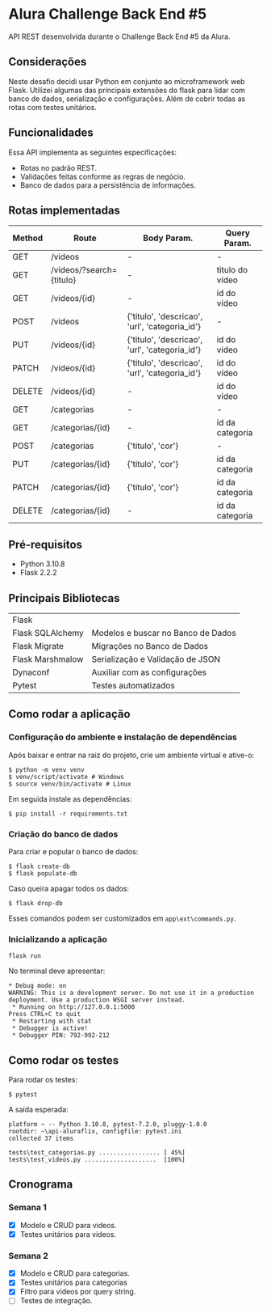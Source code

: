 # Alura Challenge Back End #5

API REST desenvolvida durante o Challenge Back End #5 da Alura.

## Considerações

Neste desafio decidi usar Python em conjunto ao microframework web Flask. 
Utilizei algumas das principais extensões do flask para lidar com banco de dados, serialização e configurações. Além de cobrir todas as rotas com testes unitários.

## Funcionalidades

Essa API implementa as seguintes especificações:
 - Rotas no padrão REST.
 - Validações feitas conforme as regras de negócio.
 - Banco de dados para a persistência de informações.

## Rotas implementadas

| Method | Route | Body Param. | Query Param.|
|--------|-------|-----|---------------|
| GET | /videos | - | - |
| GET | /videos/?search={titulo} | - | titulo do vídeo |
| GET | /videos/{id} | - | id do vídeo |
| POST | /videos | {'titulo', 'descricao', 'url', 'categoria_id'} | - |
| PUT | /videos/{id} | {'titulo', 'descricao', 'url', 'categoria_id'} | id do vídeo |
| PATCH | /videos/{id} | {'titulo', 'descricao', 'url', 'categoria_id'} | id do vídeo |
| DELETE | /videos/{id} | - | id do vídeo |
| GET | /categorias | - | - |
| GET | /categorias/{id} | - | id da categoria |
| POST | /categorias | {'titulo', 'cor'} | - |
| PUT | /categorias/{id} | {'titulo', 'cor'} | id da categoria |
| PATCH | /categorias/{id} | {'titulo', 'cor'} | id da categoria |
| DELETE | /categorias/{id} | - | id da categoria |


## Pré-requisitos
 - Python 3.10.8
 - Flask 2.2.2

## Principais Bibliotecas

|  | |
| ----------------  | --------------------------------- |
| Flask             |
| Flask SQLAlchemy  | Modelos e buscar no Banco de Dados       |
| Flask Migrate     | Migrações no Banco de Dados       |
| Flask Marshmalow  | Serialização e Validação de JSON |
| Dynaconf          | Auxiliar com as configurações     |
| Pytest            | Testes automatizados              |


## Como rodar a aplicação

### Configuração do ambiente e instalação de dependências

Após baixar e entrar na raiz do projeto, crie um ambiente virtual e ative-o:

```
$ python -m venv venv
$ venv/script/activate # Windows
$ source venv/bin/activate # Linux
```
Em seguida instale as dependências:
```
$ pip install -r requirements.txt
```

### Criação do banco de dados

Para criar e popular o banco de dados:

```
$ flask create-db
$ flask populate-db
```

Caso queira apagar todos os dados:

```
$ flask drop-db
```

Esses comandos podem ser customizados em ```app\ext\commands.py```.

### Inicializando a aplicação

```
flask run
```

No terminal deve apresentar:

```
* Debug mode: on
WARNING: This is a development server. Do not use it in a production deployment. Use a production WSGI server instead.
 * Running on http://127.0.0.1:5000
Press CTRL+C to quit
 * Restarting with stat
 * Debugger is active!
 * Debugger PIN: 792-992-212
```

## Como rodar os testes

Para rodar os testes:

```
$ pytest
```
A saída esperada:
```
platform ~ -- Python 3.10.8, pytest-7.2.0, pluggy-1.0.0
rootdir: ~\api-aluraflix, configfile: pytest.ini
collected 37 items                                                                                                   

tests\test_categorias.py ................. [ 45%] 
tests\test_videos.py ....................  [100%]
```


## Cronograma

### Semana 1

- [x] Modelo e CRUD para videos.
- [x] Testes unitários para videos.

### Semana 2

- [x] Modelo e CRUD para categorias.
- [x] Testes unitários para categorias
- [x] Filtro para videos por query string.
- [ ] Testes de integração.
